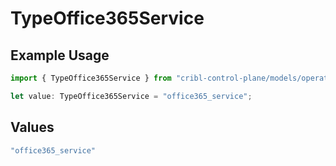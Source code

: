 # TypeOffice365Service

## Example Usage

```typescript
import { TypeOffice365Service } from "cribl-control-plane/models/operations";

let value: TypeOffice365Service = "office365_service";
```

## Values

```typescript
"office365_service"
```
